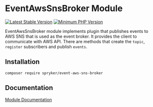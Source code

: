 # EventAwsSnsBroker Module
[![Latest Stable Version](https://poser.pugx.org/spryker/event-aws-sns-broker/v/stable.svg)](https://packagist.org/packages/spryker/event-aws-sns-broker)
[![Minimum PHP Version](https://img.shields.io/badge/php-%3E%3D%207.4-8892BF.svg)](https://php.net/)

EventAwsSnsBroker module implements plugin that publishes events to AWS SNS that is used as the event broker. It provides the client to communicate with AWS API. There are methods that create the `topic`, `register` subscribers and publish `events`.

## Installation

```
composer require spryker/event-aws-sns-broker
```

## Documentation

[Module Documentation](https://docs.spryker.com)
